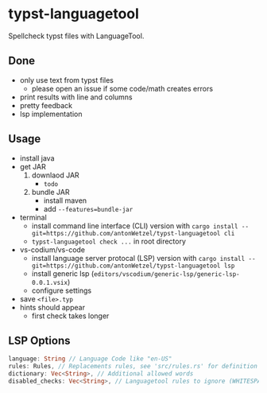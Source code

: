 # typst-languagetool

Spellcheck typst files with LanguageTool.

## Done

- only use text from typst files
	- please open an issue if some code/math creates errors
- print results with line and columns
- pretty feedback
- lsp implementation

## Usage
- install java
- get JAR
	1. downlaod JAR
		- `todo`
	1. bundle JAR
		- install maven
		- add `--features=bundle-jar`
- terminal
	- install command line interface (CLI) version with `cargo install --git=https://github.com/antonWetzel/typst-languagetool cli`
	- `typst-languagetool check ...` in root directory
- vs-codium/vs-code
	- install language server protocal (LSP) version with `cargo install --git=https://github.com/antonWetzel/typst-languagetool lsp`
	- install generic lsp (`editors/vscodium/generic-lsp/generic-lsp-0.0.1.vsix`)
	- configure settings
- save `<file>.typ`
- hints should appear
	- first check takes longer

## LSP Options

```rust
language: String // Language Code like "en-US"
rules: Rules, // Replacements rules, see 'src/rules.rs' for definition
dictionary: Vec<String>, // Additional allowed words
disabled_checks: Vec<String>, // Languagetool rules to ignore (WHITESPACE_RULE, ...)
```